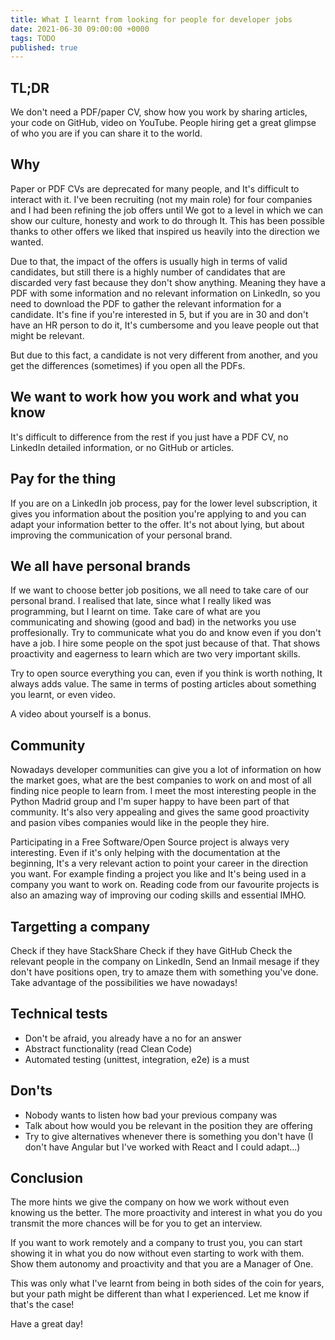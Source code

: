 ```yaml
---
title: What I learnt from looking for people for developer jobs
date: 2021-06-30 09:00:00 +0000
tags: TODO
published: true
---
```


## TL;DR

We don't need a PDF/paper CV, show how you work by sharing articles, your
code on GitHub, video on YouTube. People hiring get a great glimpse of who you are if you can
share it to the world.

## Why

Paper or PDF CVs are deprecated for many people, and It's difficult to interact with it. I've been recruiting (not my main role)
for four companies and I had been refining the job offers until We got to a level in which we can show our culture, honesty and work
to do through It. This has been possible thanks to other offers we liked that inspired us heavily into the direction we wanted.

Due to that, the impact of the offers is usually high in terms of valid candidates, but still there is a highly number of candidates
that are discarded very fast because they don't show anything. Meaning they have a PDF with some information and
no relevant information on LinkedIn, so you need to download the PDF to gather the relevant information for a candidate. It's fine if
you're interested in 5, but if you are in 30 and don't have an HR person to do it, It's cumbersome and you leave people out that might be relevant.

But due to this fact, a candidate is not very different from another, and you get the differences (sometimes) if you open all the PDFs.

## We want to work how you work and what you know

It's difficult to difference from the rest if you just have a PDF CV, no LinkedIn detailed information, or no GitHub or articles.

## Pay for the thing

If you are on a LinkedIn job process, pay for the lower level subscription, it gives you information about the position you're applying to and you can
adapt your information better to the offer. It's not about lying, but about improving the communication of your personal brand.

## We all have personal brands

If we want to choose better job positions, we all need to take care of our personal brand. I realised that late, since what I really liked was programming, but I
learnt on time. Take care of what are you communicating and showing (good and bad) in the networks you use proffesionally. Try to communicate what you do and know even if
you don't have a job. I hire some people on the spot just because of that. That shows proactivity and eagerness to learn which are two very important skills.

Try to open source everything you can, even if you think is worth nothing, It always adds value. The same in terms of posting articles about something you learnt, or even video.

A video about yourself is a bonus.

## Community

Nowadays developer communities can give you a lot of information on how the market goes, what are the best companies to work on and most of all finding nice people to learn from. I meet the most interesting
people in the Python Madrid group and I'm super happy to have been part of that community. It's also very appealing and gives the same good proactivity and pasion vibes companies would like in the people
they hire.

Participating in a Free Software/Open Source project is always very interesting. Even if it's only helping with the documentation at the beginning, It's a very relevant action to
point your career in the direction you want. For example finding a project you like and It's being used in a company you want to work on. Reading code from our favourite projects
is also an amazing way of improving our coding skills and essential IMHO.

## Targetting a company

Check if they have StackShare
Check if they have GitHub
Check the relevant people in the company on LinkedIn, Send an Inmail mesage if they don't have positions open, try to amaze them with something you've done.
Take advantage of the possibilities we have nowadays!

## Technical tests

- Don't be afraid, you already have a no for an answer
- Abstract functionality (read Clean Code)
- Automated testing (unittest, integration, e2e) is a must

## Don'ts

- Nobody wants to listen how bad your previous company was
- Talk about how would you be relevant in the position they are offering
- Try to give alternatives whenever there is something you don't have (I don't have Angular but I've worked with React and I could adapt...)

## Conclusion

The more hints we give the company on how we work without even knowing us the better. The more proactivity and interest in what you do you transmit
the more chances will be for you to get an interview.

If you want to work remotely and a company to trust you, you can start showing it in what you do now without even starting to work with them. Show them autonomy and proactivity and
that you are a Manager of One.

This was only what I've learnt from being in both sides of the coin for years, but your path might be different than what I experienced. Let me know if that's the case!

Have a great day!
